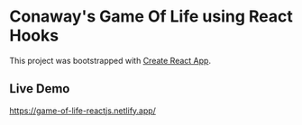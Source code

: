 # Conaway's Game Of Life using React Hooks

This project was bootstrapped with [Create React App](https://github.com/facebook/create-react-app).

## Live Demo

https://game-of-life-reactjs.netlify.app/
